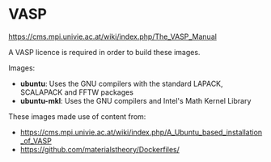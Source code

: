 # VASP
https://cms.mpi.univie.ac.at/wiki/index.php/The_VASP_Manual

A VASP licence is required in order to build these images.

Images:
* **ubuntu**: Uses the GNU compilers with the standard LAPACK, SCALAPACK and FFTW packages
* **ubuntu-mkl**: Uses the GNU compilers and Intel's Math Kernel Library

These images made use of content from:
* https://cms.mpi.univie.ac.at/wiki/index.php/A_Ubuntu_based_installation_of_VASP
* https://github.com/materialstheory/Dockerfiles/

